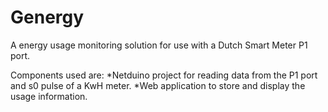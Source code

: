 Genergy
=======

A energy usage monitoring solution for use with a Dutch Smart Meter P1 port.

Components used are:
*Netduino project for reading data from the P1 port and s0 pulse of a KwH meter.
*Web application to store and display the usage information.


